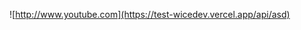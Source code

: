 <!-- ![ME](https://res.cloudinary.com/dlkotslne/image/upload/v1664792050/Untitled_m3xpsx.png) -->
![http://www.youtube.com](https://test-wicedev.vercel.app/api/asd)

